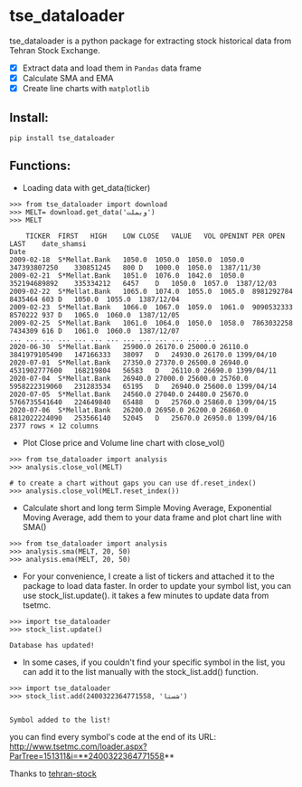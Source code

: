 # tse_dataloader

tse_dataloader is a python package for extracting stock historical data from Tehran Stock Exchange.

- [x] Extract data and load them in `Pandas` data frame
- [x] Calculate SMA and EMA
- [x] Create line charts with `matplotlib`

## Install:
```
pip install tse_dataloader
```

## Functions:

- Loading data with get_data(ticker)

```
>>> from tse_dataloader import download
>>> MELT= download.get_data('وبملت')
>>> MELT

	TICKER	FIRST	HIGH	LOW	CLOSE	VALUE	VOL	OPENINT	PER	OPEN	LAST	date_shamsi
Date												
2009-02-18	S*Mellat.Bank	1050.0	1050.0	1050.0	1050.0	347393807250	330851245	800	D	1000.0	1050.0	1387/11/30
2009-02-21	S*Mellat.Bank	1051.0	1076.0	1042.0	1050.0	352194689892	335334212	6457	D	1050.0	1057.0	1387/12/03
2009-02-22	S*Mellat.Bank	1065.0	1074.0	1055.0	1065.0	8981292784	8435464	603	D	1050.0	1055.0	1387/12/04
2009-02-23	S*Mellat.Bank	1066.0	1067.0	1059.0	1061.0	9090532333	8570222	937	D	1065.0	1060.0	1387/12/05
2009-02-25	S*Mellat.Bank	1061.0	1064.0	1050.0	1058.0	7863032258	7434309	616	D	1061.0	1060.0	1387/12/07
...	...	...	...	...	...	...	...	...	...	...	...	...
2020-06-30	S*Mellat.Bank	25900.0	26170.0	25000.0	26110.0	3841979105490	147166333	38097	D	24930.0	26170.0	1399/04/10
2020-07-01	S*Mellat.Bank	27350.0	27370.0	26500.0	26940.0	4531902777600	168219804	56583	D	26110.0	26690.0	1399/04/11
2020-07-04	S*Mellat.Bank	26940.0	27000.0	25600.0	25760.0	5958222319060	231283534	65195	D	26940.0	25600.0	1399/04/14
2020-07-05	S*Mellat.Bank	24560.0	27040.0	24480.0	25670.0	5766735541640	224649840	65488	D	25760.0	25860.0	1399/04/15
2020-07-06	S*Mellat.Bank	26200.0	26950.0	26200.0	26860.0	6812022224090	253566140	52045	D	25670.0	26950.0	1399/04/16
2377 rows × 12 columns
```
- Plot Close price and Volume line chart with close_vol()

```
>>> from tse_dataloader import analysis
>>> analysis.close_vol(MELT)

# to create a chart without gaps you can use df.reset_index()
>>> analysis.close_vol(MELT.reset_index())
```
- Calculate short and long term Simple Moving Average, Exponential Moving Average, add them to your data frame and plot chart line with SMA()

```
>>> from tse_dataloader import analysis
>>> analysis.sma(MELT, 20, 50)
>>> analysis.ema(MELT, 20, 50)
```

- For your convenience, I create a list of tickers and attached it to the package to load data faster. In order to update your symbol list, you can use stock_list.update(). it takes a few minutes to update data from tsetmc. 

```
>>> import tse_dataloader
>>> stock_list.update()

Database has updated!
```

- In some cases, if you couldn't find your specific symbol in the list, you can add it to the list manually with the stock_list.add() function.

```
>>> import tse_dataloader
>>> stock_list.add(2400322364771558, 'شستا')


Symbol added to the list!
```
you can find every symbol's code at the end of its URL:
http://www.tsetmc.com/loader.aspx?ParTree=151311&i=**2400322364771558**




Thanks to [tehran-stock](https://github.com/ghodsizadeh/tehran-stocks)
